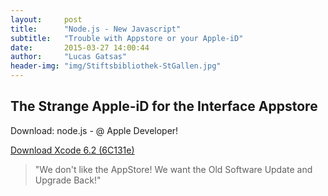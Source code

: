 ```yaml
---
layout:     post
title:      "Node.js - New Javascript"
subtitle:   "Trouble with Appstore or your Apple-iD"
date:       2015-03-27 14:00:44
author:     "Lucas Gatsas"
header-img: "img/Stiftsbibliothek-StGallen.jpg"
---
```

<h2 class="section-heading"><strong> The Strange Apple-iD for the Interface Appstore</strong> </h2>


Download: node.js - @ Apple Developer! 

[Download Xcode 6.2 (6C131e)](https://developer.apple.com/downloads/index.action)  





<blockquote>
	"We don't like the AppStore! We want the Old Software Update and Upgrade Back!"
</blockquote>